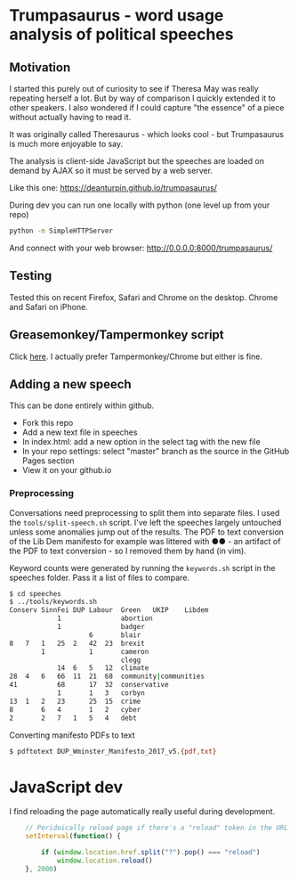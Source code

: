 # Trumpasaurus - word usage analysis of political speeches

## Motivation

I started this purely out of curiosity to see if Theresa May was really
repeating herself a lot. But by way of comparison I quickly extended it to other
speakers. I also wondered if I could capture "the essence" of a piece without
actually having to read it.

It was originally called Theresaurus - which looks cool - but Trumpasaurus is
much more enjoyable to say.

The analysis is client-side JavaScript but the speeches are loaded on demand by
AJAX so it must be served by a web server.

Like this one: https://deanturpin.github.io/trumpasaurus/

During dev you can run one locally with python (one level up from your repo)
```bash
python -m SimpleHTTPServer
```

And connect with your web browser: http://0.0.0.0:8000/trumpasaurus/

## Testing

Tested this on recent Firefox, Safari and Chrome on the desktop. Chrome and
Safari on iPhone.

## Greasemonkey/Tampermonkey script

Click [here](trumpy.user.js). I actually prefer Tampermonkey/Chrome but either is fine.

## Adding a new speech

This can be done entirely within github.

- Fork this repo
- Add a new text file in speeches
- In index.html: add a new option in the select tag with the new file
- In your repo settings: select "master" branch as the source in the GitHub
	Pages section
- View it on your github.io

### Preprocessing

Conversations need preprocessing to split them into separate files. I used the
```tools/split-speech.sh``` script. I've left the speeches largely untouched
unless some anomalies jump out of the results. The PDF to text conversion of the
Lib Dem manifesto for example was littered with ●●  - an artifact of the PDF to
text conversion - so I removed them by hand (in vim).

Keyword counts were generated by running the ```keywords.sh``` script in the
speeches folder. Pass it a list of files to compare.

```bash
$ cd speeches
$ ../tools/keywords.sh 
Conserv	SinnFei	DUP	Labour	Green	UKIP	Libdem	
 	 	 	1	 	 	 	abortion
 	 	 	1	 	 	 	badger
 	 	 	 	 	6	 	blair
8	7	1	25	2	42	23	brexit
 	 	1	 	 	1	 	cameron
 	 	 	 	 	 	 	clegg
 	 	 	14	6	5	12	climate
28	4	6	66	11	21	68	community|communities
41	 	 	68	 	17	32	conservative
 	 	 	1	 	1	3	corbyn
13	1	2	23	 	25	15	crime
8	 	6	4	 	1	2	cyber
2	 	2	7	1	5	4	debt

```

Converting manifesto PDFs to text
```bash
$ pdftotext DUP_Wminster_Manifesto_2017_v5.{pdf,txt}
```

# JavaScript dev

I find reloading the page automatically really useful during development.
```js
	// Peridoically reload page if there's a "reload" token in the URL
	setInterval(function() {

		if (window.location.href.split("?").pop() === "reload")
			window.location.reload()
	}, 2000)
```

